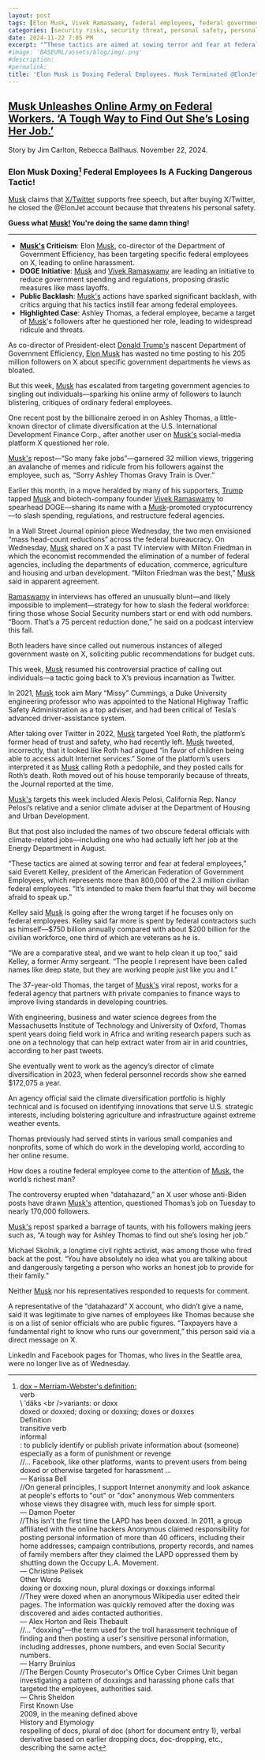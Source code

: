 ```yaml
---
layout: post
tags: [Elon Musk, Vivek Ramaswamy, federal employees, federal government]
categories: [security risks, security threat, personal safety, personal privacy]
date: 2024-11-22 7:05 PM
excerpt: "“These tactics are aimed at sowing terror and fear at federal employees. It’s intended to make them fearful that they will become afraid to speak up. We are a comparative steal, and we want to help clean it up too. The people I represent have been called names like deep state, but they are working people just like you and I.” –  Everett Kelley, president of the American Federation of Government Employees, which represents more than 800,000 of the 2.3 million civilian federal employees and former Army sergeant."
#image: 'BASEURL/assets/blog/img/.png'
#description:
#permalink:
title: 'Elon Musk is Doxing Federal Employees. Musk Terminated @ElonJet for Doxing.'
---
```



## [Musk Unleashes Online Army on Federal Workers. ‘A Tough Way to Find Out She’s Losing Her Job.’](https://www.wsj.com/tech/musk-unleashes-online-army-on-federal-workers-a-tough-way-to-find-out-shes-losing-her-job-f57a2e94?mod=RSSMSN)

Story by Jim Carlton, Rebecca Ballhaus. November 22, 2024.

### Elon Musk Doxing[^1] Federal Employees Is A Fucking Dangerous Tactic!

[Musk](https://x.com/elonmusk) claims that [X/Twitter](https:x.com/) supports free speech, but after buying X/Twitter, he closed the @ElonJet account because that threatens his personal safety. 

**Guess what [Musk!](https://x.com/elonmusk) You're doing the same damn thing!**

----

- **[Musk's](https://x.com/elonmusk) Criticism**: Elon [Musk](https://x.com/elonmusk), co-director of the Department of Government Efficiency, has been targeting specific federal employees on X, leading to online harassment.
- **DOGE Initiative**: [Musk](https://x.com/elonmusk) and [Vivek Ramaswamy](https://x.com/vivekgramaswamy) are leading an initiative to reduce government spending and regulations, proposing drastic measures like mass layoffs.
- **Public Backlash**: [Musk's](https://x.com/elonmusk) actions have sparked significant backlash, with critics arguing that his tactics instill fear among federal employees.
- **Highlighted Case**: Ashley Thomas, a federal employee, became a target of [Musk](https://x.com/elonmusk)'s followers after he questioned her role, leading to widespread ridicule and threats.

As co-director of President-elect [Donald Trump's](https://x.com/realdonaldtrump) nascent Department of Government Efficiency, [Elon Musk](https://x.com/elonmusk) has wasted no time posting to his 205 million followers on X about specific government departments he views as bloated.

But this week, [Musk](https://x.com/elonmusk) has escalated from targeting government agencies to singling out individuals—sparking his online army of followers to launch blistering, critiques of ordinary federal employees.

One recent post by the billionaire zeroed in on Ashley Thomas, a little-known director of climate diversification at the U.S. International Development Finance Corp., after another user on [Musk's](https://x.com/elonmusk) social-media platform X questioned her role.

[Musk's](https://x.com/elonmusk) repost—“So many fake jobs”—garnered 32 million views, triggering an avalanche of memes and ridicule from his followers against the employee, such as, “Sorry Ashley Thomas Gravy Train is Over.”

Earlier this month, in a move heralded by many of his supporters, [Trump](https://x.com/realdonaldtrump) tapped [Musk](https://x.com/elonmusk) and biotech-company founder [Vivek Ramaswamy](https://x.com/vivekgramaswamy) to spearhead DOGE—sharing its name with a [Musk](https://x.com/elonmusk)-promoted cryptocurrency—to slash spending, regulations, and restructure federal agencies.

In a Wall Street Journal opinion piece Wednesday, the two men envisioned “mass head-count reductions” across the federal bureaucracy. On Wednesday, [Musk](https://x.com/elonmusk) shared on X a past TV interview with Milton Friedman in which the economist recommended the elimination of a number of federal agencies, including the departments of education, commerce, agriculture and housing and urban development. “Milton Friedman was the best,” [Musk](https://x.com/elonmusk) said in apparent agreement.

[Ramaswamy](https://x.com/vivekgramaswamy) in interviews has offered an unusually blunt—and likely impossible to implement—strategy for how to slash the federal workforce: firing those whose Social Security numbers start or end with odd numbers. “Boom. That’s a 75 percent reduction done,” he said on a podcast interview this fall.

Both leaders have since called out numerous instances of alleged government waste on X, soliciting public recommendations for budget cuts.

This week, [Musk](https://x.com/elonmusk) resumed his controversial practice of calling out individuals—a tactic going back to X’s previous incarnation as Twitter.

In 2021, [Musk](https://x.com/elonmusk) took aim Mary “Missy” Cummings, a Duke University engineering professor who was appointed to the National Highway Traffic Safety Administration as a top adviser, and had been critical of Tesla’s advanced driver-assistance system.

After taking over Twitter in 2022, [Musk](https://x.com/elonmusk) targeted Yoel Roth, the platform’s former head of trust and safety, who had recently left. [Musk](https://x.com/elonmusk) tweeted, incorrectly, that it looked like Roth had argued “in favor of children being able to access adult Internet services.” Some of the platform’s users interpreted it as [Musk](https://x.com/elonmusk) calling Roth a pedophile, and they posted calls for Roth’s death. Roth moved out of his house temporarily because of threats, the Journal reported at the time.

[Musk's](https://x.com/elonmusk) targets this week included Alexis Pelosi, California Rep. Nancy Pelosi’s relative and a senior climate adviser at the Department of Housing and Urban Development.

But that post also included the names of two obscure federal officials with climate-related jobs—including one who had actually left her job at the Energy Department in August.

“These tactics are aimed at sowing terror and fear at federal employees,” said Everett Kelley, president of the American Federation of Government Employees, which represents more than 800,000 of the 2.3 million civilian federal employees. “It’s intended to make them fearful that they will become afraid to speak up.”

Kelley said [Musk](https://x.com/elonmusk) is going after the wrong target if he focuses only on federal employees. Kelley said far more is spent by federal contractors such as himself—$750 billion annually compared with about $200 billion for the civilian workforce, one third of which are veterans as he is.

“We are a comparative steal, and we want to help clean it up too,” said Kelley, a former Army sergeant. “The people I represent have been called names like deep state, but they are working people just like you and I.”

The 37-year-old Thomas, the target of [Musk's](https://x.com/elonmusk) viral repost, works for a federal agency that partners with private companies to finance ways to improve living standards in developing countries.

With engineering, business and water science degrees from the Massachusetts Institute of Technology and University of Oxford, Thomas spent years doing field work in Africa and writing research papers such as one on a technology that can help extract water from air in arid countries, according to her past tweets.

She eventually went to work as the agency’s director of climate diversification in 2023, when federal personnel records show she earned $172,075 a year.

An agency official said the climate diversification portfolio is highly technical and is focused on identifying innovations that serve U.S. strategic interests, including bolstering agriculture and infrastructure against extreme weather events.

Thomas previously had served stints in various small companies and nonprofits, some of which do work in the developing world, according to her online resume.

How does a routine federal employee come to the attention of [Musk](https://x.com/elonmusk), the world’s richest man?

The controversy erupted when “datahazard,” an X user whose anti-Biden posts have drawn [Musk's](https://x.com/elonmusk) attention, questioned Thomas’s job on Tuesday to nearly 170,000 followers.

[Musk's](https://x.com/elonmusk) repost sparked a barrage of taunts, with his followers making jeers such as, “A tough way for Ashley Thomas to find out she’s losing her job.”

Michael Skolnik, a longtime civil rights activist, was among those who fired back at the post. “You have absolutely no idea what you are talking about and dangerously targeting a person who works an honest job to provide for their family.”

Neither [Musk](https://x.com/elonmusk) nor his representatives responded to requests for comment.

A representative of the “datahazard” X account, who didn’t give a name, said it was legitimate to give names of employees like Thomas because she is on a list of senior officials who are public figures. “Taxpayers have a fundamental right to know who runs our government,” this person said via a direct message on X.

LinkedIn and Facebook pages for Thomas, who lives in the Seattle area, were no longer live as of Wednesday.

[^1]:  [dox – Merriam-Webster's definition:](http://www.merriam-webster.com/dictionary/dox)<br />verb<br />\ ˈdäks  \<br />variants: or doxx<br />doxed or doxxed; dox​ing or dox​xing; dox​es or dox​xes<br />Definition<br />transitive ​verb<br />informal<br />: to publicly identify or publish private information about (someone) especially as a form of punishment or revenge<br />//… Facebook, like other platforms, wants to prevent users from being doxed or otherwise targeted for harassment …<br />— Karissa Bell<br />//On general principles, I support Internet anonymity and look askance at people's efforts to "out" or "dox" anonymous Web commenters whose views they disagree with, much less for simple sport.<br />— Damon Poeter<br />//This isn't the first time the LAPD has been doxxed. In 2011, a group affiliated with the online hackers Anonymous claimed responsibility for posting personal information of more than 40 officers, including their home addresses, campaign contributions, property records, and names of family members after they claimed the LAPD oppressed them by shutting down the Occupy L.A. Movement.<br />— Christine Pelisek<br />Other Words<br />doxing or doxxing noun, plural dox​ings or dox​xings informal<br />//They were doxed when an anonymous Wikipedia user edited their pages. The information was quickly removed after the doxing was discovered and aides contacted authorities.<br />— Alex Horton and Reis Thebault<br />//… "doxxing"—the term used for the troll harassment technique of finding and then posting a user's sensitive personal information, including addresses, phone numbers, and even Social Security numbers.<br />— Harry Bruinius<br />//The Bergen County Prosecutor's Office Cyber Crimes Unit began investigating a pattern of doxxings and harassing phone calls that targeted the employees, authorities said.<br />— Chris Sheldon<br />First Known Use<br />2009, in the meaning defined above<br />History and Etymology<br />respelling of docs, plural of doc (short for document entry 1), verbal derivative based on earlier dropping docs, doc-dropping, etc., describing the same act
